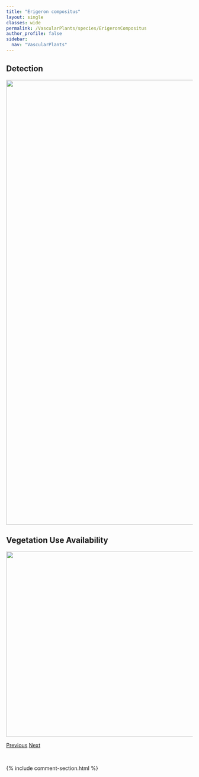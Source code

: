```yaml
---
title: "Erigeron compositus"
layout: single
classes: wide
permalink: /VascularPlants/species/ErigeronCompositus
author_profile: false
sidebar:
  nav: "VascularPlants"
---
```


<h2>Detection</h2>

<a href="https://drive.google.com/uc?export=view&id=11v9wvCh2EJdIKcZoFq9iCZsz1PiLk3T1">
<img src="https://drive.google.com/uc?export=view&id=11v9wvCh2EJdIKcZoFq9iCZsz1PiLk3T1" height = "1200" width = "800">
</a>


<h2>Vegetation Use Availability</h2>

<a href="https://drive.google.com/uc?export=view&id=1yIxRxiXbIk1xk4bhIMg5SK8n_401-K9T">
<img src="https://drive.google.com/uc?export=view&id=1yIxRxiXbIk1xk4bhIMg5SK8n_401-K9T" height = "500" width = "1000">
</a>


<a href="/DevelopmentWebsite/VascularPlants/species/ErigeronCanadensis" class="pagination--pager" title="Canadian Horseweed">Previous</a> <a href="/DevelopmentWebsite/VascularPlants/species/ErigeronElatus" class="pagination--pager" title="Erigeron elatus">Next</a>

<p>&nbsp;</p>

{% include comment-section.html %}
